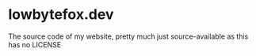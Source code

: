 # lowbytefox.dev

The source code of my website, pretty much just source-available as this has no LICENSE

